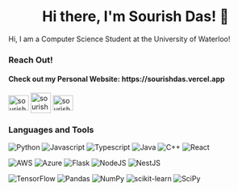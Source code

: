 <h1 align="center">Hi there, I'm Sourish Das! 👋</h1>

Hi, I am a Computer Science Student at the University of Waterloo!

### Reach Out!
<h4>Check out my Personal Website: https://sourishdas.vercel.app</h4>
  <a href="https://linkedin.com/in/sourishdas" target="blank"><img align="center" src="https://raw.githubusercontent.com/rahuldkjain/github-profile-readme-generator/master/src/images/icons/Social/linked-in-alt.svg" alt="sourishdas" height="30" width="40" /></a>
  <a href="mailto:s4das@uwaterloo.ca/" target="blank"><img align="center" src="https://cdn4.iconfinder.com/data/icons/social-media-logos-6/512/112-gmail_email_mail-512.png" alt="sourishdas07" height="40" width="40" /></a>
  <a href="https://www.instagram.com/sourish.das07/" target="blank"><img align="center" src="https://raw.githubusercontent.com/rahuldkjain/github-profile-readme-generator/master/src/images/icons/Social/instagram.svg" alt="sourishdas07" height="30" width="40" /></a>


### Languages and Tools
![Python](https://img.shields.io/badge/python-3670A0?style=for-the-badge&logo=python&logoColor=ffdd54)
![Javascript](https://img.shields.io/badge/javascript-%230C55A5.svg?style=for-the-badge&logo=javascript&logoColor=%blue)
![Typescript](https://img.shields.io/badge/Typescript-%23FF6F00.svg?style=for-the-badge&logo=Typescript&logoColor=white)
![Java](https://img.shields.io/badge/java-%23008080.svg?style=for-the-badge&logo=java&logoColor=white)
![C++](https://img.shields.io/badge/c++-%2300599C.svg?style=for-the-badge&logo=c%2B%2B&logoColor=white)
![React](https://img.shields.io/badge/React-%23F7931E.svg?style=for-the-badge&logo=React&logoColor=white)

![AWS](https://img.shields.io/badge/AWS-%2300599C.svg?style=for-the-badge&logo=AWS%2B%2B&logoColor=Yellow)
![Azure](https://img.shields.io/badge/Azure-%23FF6F00.svg?style=for-the-badge&logo=Azure&logoColor=white)
![Flask](https://img.shields.io/badge/Flask-%23FA0F00.svg?style=for-the-badge&logo=Flask&logoColor=white)
![NodeJS](https://img.shields.io/badge/Node.js-%23150458.svg?style=for-the-badge&logo=Node.js&logoColor=white)
![NestJS](https://img.shields.io/badge/NestJS-%23FA0F00.svg?style=for-the-badge&logo=NestJS&logoColor=white)

![TensorFlow](https://img.shields.io/badge/TensorFlow-%23FF6F00.svg?style=for-the-badge&logo=TensorFlow&logoColor=white)
![Pandas](https://img.shields.io/badge/pandas-%23150458.svg?style=for-the-badge&logo=pandas&logoColor=white)
![NumPy](https://img.shields.io/badge/numpy-%23013243.svg?style=for-the-badge&logo=numpy&logoColor=white)
![scikit-learn](https://img.shields.io/badge/scikit--learn-%23F7931E.svg?style=for-the-badge&logo=scikit-learn&logoColor=white)
![SciPy](https://img.shields.io/badge/SciPy-%230C55A5.svg?style=for-the-badge&logo=scipy&logoColor=%white)
